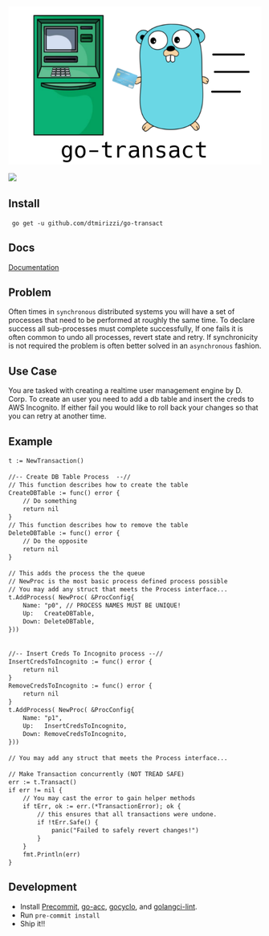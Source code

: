 
![](assets/logo.png)

![](https://github.com/dtmirizzi/go-transact/workflows/Test/badge.svg)


## Install 
```$xslt
 go get -u github.com/dtmirizzi/go-transact
```
## Docs 
[Documentation](https://godoc.org/github.com/dtmirizzi/go-transact/pkg)
## Problem
Often times in `synchronous` distributed systems you will have a set of processes 
that need to be performed at roughly the same time. 
To declare success all sub-processes must complete successfully, 
If one fails it is often common to undo all processes, revert state and retry. 
If synchronicity is not required the problem
is often better solved in an `asynchronous` fashion.  

## Use Case
You are tasked with creating a realtime user management engine by D. Corp.
To create an user you need to add a db table and insert the creds to AWS Incognito.
If either fail you would like to roll back your changes so that you can retry at another time.  

## Example 
```
t := NewTransaction()
	
//-- Create DB Table Process  --//
// This function describes how to create the table
CreateDBTable := func() error {
    // Do something 
	return nil
}
// This function describes how to remove the table 
DeleteDBTable := func() error {
    // Do the opposite 
	return nil
}

// This adds the process the the queue 
// NewProc is the most basic process defined process possible 
// You may add any struct that meets the Process interface...
t.AddProcess( NewProc( &ProcConfig{
	Name: "p0", // PROCESS NAMES MUST BE UNIQUE!
	Up:   CreateDBTable,
	Down: DeleteDBTable,
}))


//-- Insert Creds To Incognito process --//
InsertCredsToIncognito := func() error {
	return nil
}
RemoveCredsToIncognito := func() error {
	return nil
}
t.AddProcess( NewProc( &ProcConfig{
	Name: "p1",
	Up:   InsertCredsToIncognito,
	Down: RemoveCredsToIncognito,
}))

// You may add any struct that meets the Process interface...

// Make Transaction concurrently (NOT TREAD SAFE)
err := t.Transact()
if err != nil {
    // You may cast the error to gain helper methods 
	if tErr, ok := err.(*TransactionError); ok {
        // this ensures that all transactions were undone. 
        if !tErr.Safe() {
            panic("Failed to safely revert changes!")
        }
    }
    fmt.Println(err)	
}
```

## Development
- Install [Precommit](https://pre-commit.com/), [go-acc](https://github.com/ory/go-acc), [gocyclo](https://github.com/fzipp/gocyclo), and [golangci-lint](https://github.com/golangci/golangci-lint).
- Run ```pre-commit install```
- Ship it!! 
